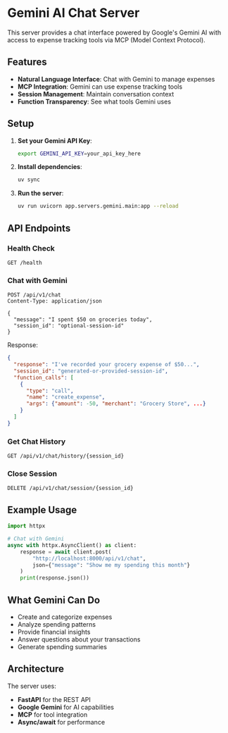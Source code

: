 # Gemini AI Chat Server

This server provides a chat interface powered by Google's Gemini AI with access to expense tracking tools via MCP (Model Context Protocol).

## Features

- **Natural Language Interface**: Chat with Gemini to manage expenses
- **MCP Integration**: Gemini can use expense tracking tools
- **Session Management**: Maintain conversation context
- **Function Transparency**: See what tools Gemini uses

## Setup

1. **Set your Gemini API Key**:
   ```bash
   export GEMINI_API_KEY=your_api_key_here
   ```

2. **Install dependencies**:
   ```bash
   uv sync
   ```

3. **Run the server**:
   ```bash
   uv run uvicorn app.servers.gemini.main:app --reload
   ```

## API Endpoints

### Health Check
```
GET /health
```

### Chat with Gemini
```
POST /api/v1/chat
Content-Type: application/json

{
  "message": "I spent $50 on groceries today",
  "session_id": "optional-session-id"
}
```

Response:
```json
{
  "response": "I've recorded your grocery expense of $50...",
  "session_id": "generated-or-provided-session-id",
  "function_calls": [
    {
      "type": "call",
      "name": "create_expense",
      "args": {"amount": -50, "merchant": "Grocery Store", ...}
    }
  ]
}
```

### Get Chat History
```
GET /api/v1/chat/history/{session_id}
```

### Close Session
```
DELETE /api/v1/chat/session/{session_id}
```

## Example Usage

```python
import httpx

# Chat with Gemini
async with httpx.AsyncClient() as client:
    response = await client.post(
        "http://localhost:8000/api/v1/chat",
        json={"message": "Show me my spending this month"}
    )
    print(response.json())
```

## What Gemini Can Do

- Create and categorize expenses
- Analyze spending patterns
- Provide financial insights
- Answer questions about your transactions
- Generate spending summaries

## Architecture

The server uses:
- **FastAPI** for the REST API
- **Google Gemini** for AI capabilities
- **MCP** for tool integration
- **Async/await** for performance
